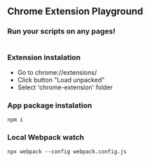 ## Chrome Extension Playground
### Run your scripts on any pages!

#

### Extension instalation

- Go to chrome://extensions/
- Click button "Load unpacked"
- Select 'chrome-extension' folder

### App package instalation
```
npm i
```

### Local Webpack watch

```
npx webpack --config webpack.config.js
```